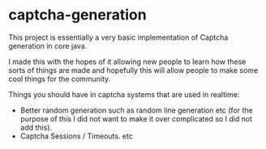 # captcha-generation
This project is essentially a very basic implementation of Captcha generation in core java.

I made this with the hopes of it allowing new people to learn how these sorts of things are made and hopefully this will allow people to make some cool things for the community.


Things you should have in captcha systems that are used in realtime:
 - Better random generation such as random line generation etc (for the purpose of this I did not want to make it over complicated so I did not add this).
 - Captcha Sessions / Timeouts.
 etc
 
 
